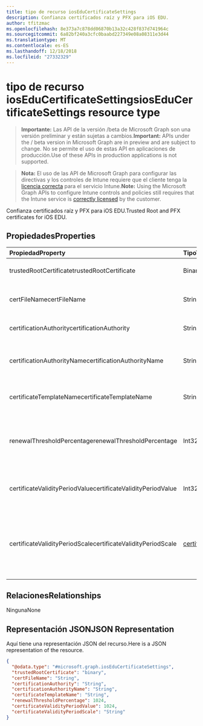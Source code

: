 ```yaml
---
title: tipo de recurso iosEduCertificateSettings
description: Confianza certificados raíz y PFX para iOS EDU.
author: tfitzmac
ms.openlocfilehash: 8e373a7c878dd06870b13a32c428f837d741964c
ms.sourcegitcommit: 6a82bf240a3cfc0baabd227349e08a08311e3d44
ms.translationtype: MT
ms.contentlocale: es-ES
ms.lasthandoff: 12/18/2018
ms.locfileid: "27332329"
---
```

# <a name="ioseducertificatesettings-resource-type"></a><span data-ttu-id="466cc-103">tipo de recurso iosEduCertificateSettings</span><span class="sxs-lookup"><span data-stu-id="466cc-103">iosEduCertificateSettings resource type</span></span>

> <span data-ttu-id="466cc-104">**Importante:** Las API de la versión /beta de Microsoft Graph son una versión preliminar y están sujetas a cambios.</span><span class="sxs-lookup"><span data-stu-id="466cc-104">**Important:** APIs under the / beta version in Microsoft Graph are in preview and are subject to change.</span></span> <span data-ttu-id="466cc-105">No se permite el uso de estas API en aplicaciones de producción.</span><span class="sxs-lookup"><span data-stu-id="466cc-105">Use of these APIs in production applications is not supported.</span></span>

> <span data-ttu-id="466cc-106">**Nota:** El uso de las API de Microsoft Graph para configurar las directivas y los controles de Intune requiere que el cliente tenga la [licencia correcta](https://go.microsoft.com/fwlink/?linkid=839381) para el servicio Intune.</span><span class="sxs-lookup"><span data-stu-id="466cc-106">**Note:** Using the Microsoft Graph APIs to configure Intune controls and policies still requires that the Intune service is [correctly licensed](https://go.microsoft.com/fwlink/?linkid=839381) by the customer.</span></span>

<span data-ttu-id="466cc-107">Confianza certificados raíz y PFX para iOS EDU.</span><span class="sxs-lookup"><span data-stu-id="466cc-107">Trusted Root and PFX certificates for iOS EDU.</span></span>
## <a name="properties"></a><span data-ttu-id="466cc-108">Propiedades</span><span class="sxs-lookup"><span data-stu-id="466cc-108">Properties</span></span>
|<span data-ttu-id="466cc-109">Propiedad</span><span class="sxs-lookup"><span data-stu-id="466cc-109">Property</span></span>|<span data-ttu-id="466cc-110">Tipo</span><span class="sxs-lookup"><span data-stu-id="466cc-110">Type</span></span>|<span data-ttu-id="466cc-111">Descripción</span><span class="sxs-lookup"><span data-stu-id="466cc-111">Description</span></span>|
|:---|:---|:---|
|<span data-ttu-id="466cc-112">trustedRootCertificate</span><span class="sxs-lookup"><span data-stu-id="466cc-112">trustedRootCertificate</span></span>|<span data-ttu-id="466cc-113">Binario</span><span class="sxs-lookup"><span data-stu-id="466cc-113">Binary</span></span>|<span data-ttu-id="466cc-114">Certificado raíz de confianza.</span><span class="sxs-lookup"><span data-stu-id="466cc-114">Trusted Root Certificate.</span></span>|
|<span data-ttu-id="466cc-115">certFileName</span><span class="sxs-lookup"><span data-stu-id="466cc-115">certFileName</span></span>|<span data-ttu-id="466cc-116">String</span><span class="sxs-lookup"><span data-stu-id="466cc-116">String</span></span>|<span data-ttu-id="466cc-117">Nombre de archivo para mostrar en la interfaz de usuario.</span><span class="sxs-lookup"><span data-stu-id="466cc-117">File name to display in UI.</span></span>|
|<span data-ttu-id="466cc-118">certificationAuthority</span><span class="sxs-lookup"><span data-stu-id="466cc-118">certificationAuthority</span></span>|<span data-ttu-id="466cc-119">String</span><span class="sxs-lookup"><span data-stu-id="466cc-119">String</span></span>|<span data-ttu-id="466cc-120">Entidad de certificación PKCS.</span><span class="sxs-lookup"><span data-stu-id="466cc-120">PKCS Certification Authority.</span></span>|
|<span data-ttu-id="466cc-121">certificationAuthorityName</span><span class="sxs-lookup"><span data-stu-id="466cc-121">certificationAuthorityName</span></span>|<span data-ttu-id="466cc-122">String</span><span class="sxs-lookup"><span data-stu-id="466cc-122">String</span></span>|<span data-ttu-id="466cc-123">Nombre de la autoridad de certificación PKCS.</span><span class="sxs-lookup"><span data-stu-id="466cc-123">PKCS Certification Authority Name.</span></span>|
|<span data-ttu-id="466cc-124">certificateTemplateName</span><span class="sxs-lookup"><span data-stu-id="466cc-124">certificateTemplateName</span></span>|<span data-ttu-id="466cc-125">String</span><span class="sxs-lookup"><span data-stu-id="466cc-125">String</span></span>|<span data-ttu-id="466cc-126">Nombre de la plantilla de certificado PKCS.</span><span class="sxs-lookup"><span data-stu-id="466cc-126">PKCS Certificate Template Name.</span></span>|
|<span data-ttu-id="466cc-127">renewalThresholdPercentage</span><span class="sxs-lookup"><span data-stu-id="466cc-127">renewalThresholdPercentage</span></span>|<span data-ttu-id="466cc-128">Int32</span><span class="sxs-lookup"><span data-stu-id="466cc-128">Int32</span></span>|<span data-ttu-id="466cc-129">Porcentaje de umbral de renovación de certificado.</span><span class="sxs-lookup"><span data-stu-id="466cc-129">Certificate renewal threshold percentage.</span></span> <span data-ttu-id="466cc-130">Valores válidos de 1 a 99</span><span class="sxs-lookup"><span data-stu-id="466cc-130">Valid values 1 to 99</span></span>|
|<span data-ttu-id="466cc-131">certificateValidityPeriodValue</span><span class="sxs-lookup"><span data-stu-id="466cc-131">certificateValidityPeriodValue</span></span>|<span data-ttu-id="466cc-132">Int32</span><span class="sxs-lookup"><span data-stu-id="466cc-132">Int32</span></span>|<span data-ttu-id="466cc-133">Valor para el período de validez del certificado.</span><span class="sxs-lookup"><span data-stu-id="466cc-133">Value for the Certificate Validity Period.</span></span>|
|<span data-ttu-id="466cc-134">certificateValidityPeriodScale</span><span class="sxs-lookup"><span data-stu-id="466cc-134">certificateValidityPeriodScale</span></span>|[<span data-ttu-id="466cc-135">certificateValidityPeriodScale</span><span class="sxs-lookup"><span data-stu-id="466cc-135">certificateValidityPeriodScale</span></span>](../resources/intune-deviceconfig-certificatevalidityperiodscale.md)|<span data-ttu-id="466cc-136">Escala para el período de validez del certificado.</span><span class="sxs-lookup"><span data-stu-id="466cc-136">Scale for the Certificate Validity Period.</span></span> <span data-ttu-id="466cc-137">Los valores posibles son: `days`, `months` y `years`.</span><span class="sxs-lookup"><span data-stu-id="466cc-137">Possible values are: `days`, `months`, `years`.</span></span>|

## <a name="relationships"></a><span data-ttu-id="466cc-138">Relaciones</span><span class="sxs-lookup"><span data-stu-id="466cc-138">Relationships</span></span>
<span data-ttu-id="466cc-139">Ninguna</span><span class="sxs-lookup"><span data-stu-id="466cc-139">None</span></span>
## <a name="json-representation"></a><span data-ttu-id="466cc-140">Representación JSON</span><span class="sxs-lookup"><span data-stu-id="466cc-140">JSON Representation</span></span>
<span data-ttu-id="466cc-141">Aquí tiene una representación JSON del recurso.</span><span class="sxs-lookup"><span data-stu-id="466cc-141">Here is a JSON representation of the resource.</span></span>
<!-- {
  "blockType": "resource",
  "@odata.type": "microsoft.graph.iosEduCertificateSettings"
}
-->
``` json
{
  "@odata.type": "#microsoft.graph.iosEduCertificateSettings",
  "trustedRootCertificate": "binary",
  "certFileName": "String",
  "certificationAuthority": "String",
  "certificationAuthorityName": "String",
  "certificateTemplateName": "String",
  "renewalThresholdPercentage": 1024,
  "certificateValidityPeriodValue": 1024,
  "certificateValidityPeriodScale": "String"
}
```





